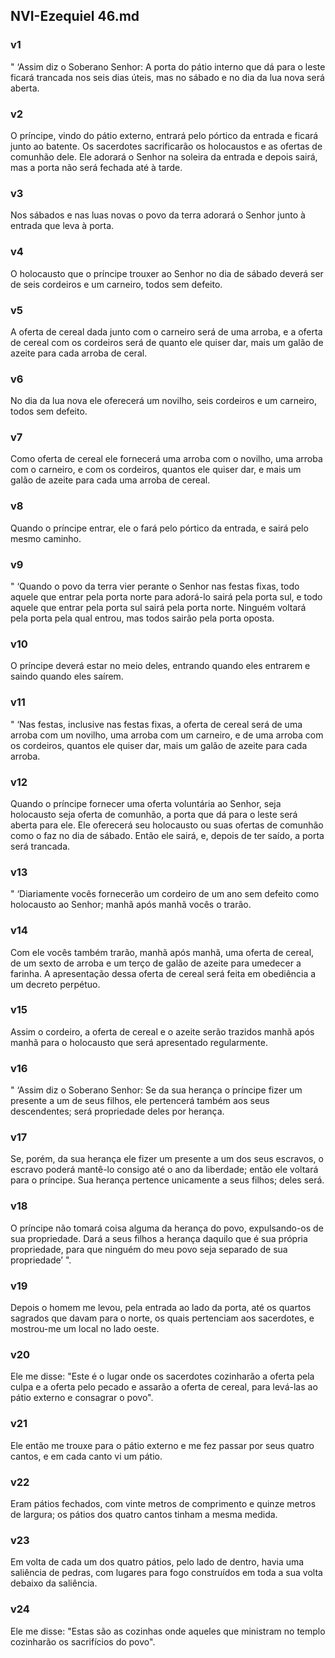 ## NVI-Ezequiel 46.md
### v1
 " ‘Assim diz o Soberano Senhor: A porta do pátio interno que dá para o leste ficará trancada nos seis dias úteis, mas no sábado e no dia da lua nova será aberta.
### v2
 O príncipe, vindo do pátio externo, entrará pelo pórtico da entrada e ficará junto ao batente. Os sacerdotes sacrificarão os holocaustos e as ofertas de comunhão dele. Ele adorará o Senhor na soleira da entrada e depois sairá, mas a porta não será fechada até à tarde.
### v3
 Nos sábados e nas luas novas o povo da terra adorará o Senhor junto à entrada que leva à porta.
### v4
 O holocausto que o príncipe trouxer ao Senhor no dia de sábado deverá ser de seis cordeiros e um carneiro, todos sem defeito.
### v5
 A oferta de cereal dada junto com o carneiro será de uma arroba, e a oferta de cereal com os cordeiros será de quanto ele quiser dar, mais um galão de azeite para cada arroba de ceral.
### v6
 No dia da lua nova ele oferecerá um novilho, seis cordeiros e um carneiro, todos sem defeito.
### v7
 Como oferta de cereal ele fornecerá uma arroba com o novilho, uma arroba com o carneiro, e com os cordeiros, quantos ele quiser dar, e mais um galão de azeite para cada uma arroba de cereal.
### v8
 Quando o príncipe entrar, ele o fará pelo pórtico da entrada, e sairá pelo mesmo caminho.
### v9
 " ‘Quando o povo da terra vier perante o Senhor nas festas fixas, todo aquele que entrar pela porta norte para adorá-lo sairá pela porta sul, e todo aquele que entrar pela porta sul sairá pela porta norte. Ninguém voltará pela porta pela qual entrou, mas todos sairão pela porta oposta.
### v10
 O príncipe deverá estar no meio deles, entrando quando eles entrarem e saindo quando eles saírem.
### v11
 " ‘Nas festas, inclusive nas festas fixas, a oferta de cereal será de uma arroba com um novilho, uma arroba com um carneiro, e de uma arroba com os cordeiros, quantos ele quiser dar, mais um galão de azeite para cada arroba.
### v12
 Quando o príncipe fornecer uma oferta voluntária ao Senhor, seja holocausto seja oferta de comunhão, a porta que dá para o leste será aberta para ele. Ele oferecerá seu holocausto ou suas ofertas de comunhão como o faz no dia de sábado. Então ele sairá, e, depois de ter saído, a porta será trancada.
### v13
 " ‘Diariamente vocês fornecerão um cordeiro de um ano sem defeito como holocausto ao Senhor; manhã após manhã vocês o trarão.
### v14
 Com ele vocês também trarão, manhã após manhã, uma oferta de cereal, de um sexto de arroba e um terço de galão de azeite para umedecer a farinha. A apresentação dessa oferta de cereal será feita em obediência a um decreto perpétuo.
### v15
 Assim o cordeiro, a oferta de cereal e o azeite serão trazidos manhã após manhã para o holocausto que será apresentado regularmente.
### v16
 " ‘Assim diz o Soberano Senhor: Se da sua herança o príncipe fizer um presente a um de seus filhos, ele pertencerá também aos seus descendentes; será propriedade deles por herança.
### v17
 Se, porém, da sua herança ele fizer um presente a um dos seus escravos, o escravo poderá mantê-lo consigo até o ano da liberdade; então ele voltará para o príncipe. Sua herança pertence unicamente a seus filhos; deles será.
### v18
 O príncipe não tomará coisa alguma da herança do povo, expulsando-os de sua propriedade. Dará a seus filhos a herança daquilo que é sua própria propriedade, para que ninguém do meu povo seja separado de sua propriedade’ ".
### v19
 Depois o homem me levou, pela entrada ao lado da porta, até os quartos sagrados que davam para o norte, os quais pertenciam aos sacerdotes, e mostrou-me um local no lado oeste.
### v20
 Ele me disse: "Este é o lugar onde os sacerdotes cozinharão a oferta pela culpa e a oferta pelo pecado e assarão a oferta de cereal, para levá-las ao pátio externo e consagrar o povo".
### v21
 Ele então me trouxe para o pátio externo e me fez passar por seus quatro cantos, e em cada canto vi um pátio.
### v22
 Eram pátios fechados, com vinte metros de comprimento e quinze metros de largura; os pátios dos quatro cantos tinham a mesma medida.
### v23
 Em volta de cada um dos quatro pátios, pelo lado de dentro, havia uma saliência de pedras, com lugares para fogo construídos em toda a sua volta debaixo da saliência.
### v24
 Ele me disse: "Estas são as cozinhas onde aqueles que ministram no templo cozinharão os sacrifícios do povo".
